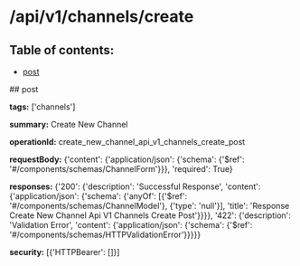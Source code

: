 # /api/v1/channels/create

## Table of contents:
- [post](#post)

<a name="post" />
## post

**tags:** ['channels']

**summary:** Create New Channel

**operationId:** create_new_channel_api_v1_channels_create_post

**requestBody:** {'content': {'application/json': {'schema': {'$ref': '#/components/schemas/ChannelForm'}}}, 'required': True}

**responses:** {'200': {'description': 'Successful Response', 'content': {'application/json': {'schema': {'anyOf': [{'$ref': '#/components/schemas/ChannelModel'}, {'type': 'null'}], 'title': 'Response Create New Channel Api V1 Channels Create Post'}}}}, '422': {'description': 'Validation Error', 'content': {'application/json': {'schema': {'$ref': '#/components/schemas/HTTPValidationError'}}}}}

**security:** [{'HTTPBearer': []}]


